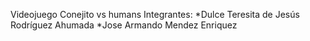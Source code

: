 Videojuego Conejito vs humans
Integrantes:
*Dulce Teresita de Jesús Rodríguez Ahumada
*Jose Armando Mendez Enriquez

